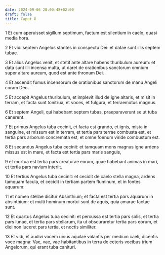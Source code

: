```yaml
---
date: 2024-09-06 20:00:48+02:00
draft: false
title: Caput 8
---
```





1 Et cum aperuisset sigillum septimum, factum est silentium in caelo, quasi media hora.

2 Et vidi septem Angelos stantes in conspectu Dei: et datae sunt illis septem tubae.

3 Et alius Angelus venit, et stetit ante altare habens thuribulum aureum: et data sunt illi incensa multa, ut daret de orationibus sanctorum omnium super altare aureum, quod est ante thronum Dei.

4 Et ascendit fumus incensorum de orationibus sanctorum de manu Angeli coram Deo.

5 Et accepit Angelus thuribulum, et implevit illud de igne altaris, et misit in terram, et facta sunt tonitrua, et voces, et fulgura, et terraemotus magnus.

6 Et septem Angeli, qui habebant septem tubas, praeparaverunt se ut tuba canerent.

7 Et primus Angelus tuba cecinit, et facta est grando, et ignis, mista in sanguine, et missum est in terram, et tertia pars terrae combusta est, et tertia pars arborum concremata est, et omne foenum viride combustum est.

8 Et secundus Angelus tuba cecinit: et tamquam mons magnus igne ardens missus est in mare, et facta est tertia pars maris sanguis,

9 et mortua est tertia pars creaturae eorum, quae habebant animas in mari, et tertia pars navium interiit.

10 Et tertius Angelus tuba cecinit: et cecidit de caelo stella magna, ardens tamquam facula, et cecidit in tertiam partem fluminum, et in fontes aquarum:

11 et nomen stellae dicitur Absinthium; et facta est tertia pars aquarum in absinthium: et multi hominum mortui sunt de aquis, quia amarae factae sunt.

12 Et quartus Angelus tuba cecinit: et percussa est tertia pars solis, et tertia pars lunae, et tertia pars stellarum, ita ut obscuraretur tertia pars eorum, et diei non luceret pars tertia, et noctis similiter.

13 Et vidi, et audivi vocem unius aquilae volantis per medium caeli, dicentis voce magna: Vae, vae, vae habitantibus in terra de ceteris vocibus trium Angelorum, qui erant tuba canituri.

